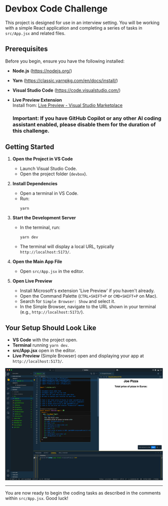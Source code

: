  # Devbox Code Challenge

This project is designed for use in an interview setting. You will be working with a simple React application and completing a series of tasks in `src/App.jsx` and related files.

## Prerequisites

Before you begin, ensure you have the following installed:

- **Node.js** (https://nodejs.org/)
- **Yarn** (https://classic.yarnpkg.com/en/docs/install/)
- **Visual Studio Code** (https://code.visualstudio.com/)
- **Live Preview Extension**  
   Install from: [Live Preview - Visual Studio Marketplace](https://marketplace.visualstudio.com/items?itemName=ms-vscode.live-server)

  ### Important: If you have GitHub Copilot or any other AI coding assistant enabled, please disable them for the duration of this challenge.

## Getting Started

1. **Open the Project in VS Code**
    - Launch Visual Studio Code.
    - Open the project folder (`devbox`).

2. **Install Dependencies**
    - Open a terminal in VS Code.
    - Run:
       ```
       yarn
       ```

3. **Start the Development Server**
    - In the terminal, run:
       ```
       yarn dev
       ```
    - The terminal will display a local URL, typically `http://localhost:5173/`.

4. **Open the Main App File**
    - Open `src/App.jsx` in the editor.

5. **Open Live Preview**
    - Install Microsoft's extension 'Live Preview' if you haven't already.
    - Open the Command Palette (`CTRL+SHIFT+P` or `CMD+SHIFT+P` on Mac).
    - Search for `Simple Browser: Show` and select it.
    - In the Simple Browser, navigate to the URL shown in your terminal (e.g., `http://localhost:5173/`).

## Your Setup Should Look Like

- **VS Code** with the project open.
- **Terminal** running `yarn dev`.
- **src/App.jsx** open in the editor.
- **Live Preview** (Simple Browser) open and displaying your app at `http://localhost:5173/`.

<img src="./resources/Screenshot.png" alt="VS Code Setup" width="800">

---

You are now ready to begin the coding tasks as described in the comments within `src/App.jsx`. Good luck!